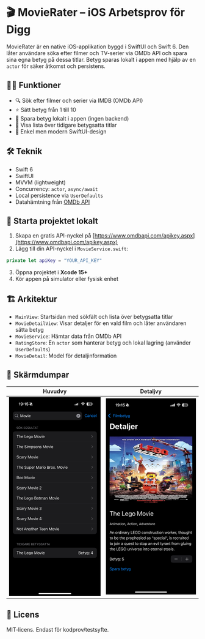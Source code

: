 
# 🎬 MovieRater – iOS Arbetsprov för Digg

MovieRater är en native iOS-applikation byggd i SwiftUI och Swift 6. Den låter användare söka efter filmer och TV-serier via OMDb API och spara sina egna betyg på dessa titlar. Betyg sparas lokalt i appen med hjälp av en `actor` för säker åtkomst och persistens.

## 🧑‍💻 Funktioner

- 🔍 Sök efter filmer och serier via IMDB (OMDb API)
- ⭐ Sätt betyg från 1 till 10
- 💾 Spara betyg lokalt i appen (ingen backend)
- 📜 Visa lista över tidigare betygsatta titlar
- 🎨 Enkel men modern SwiftUI-design

## 🛠 Teknik

- Swift 6
- SwiftUI
- MVVM (lightweight)
- Concurrency: `actor`, `async/await`
- Local persistence via `UserDefaults`
- Datahämtning från [OMDb API](https://www.omdbapi.com/)

## 🧪 Starta projektet lokalt

1. Skapa en gratis API-nyckel på [https://www.omdbapi.com/apikey.aspx](https://www.omdbapi.com/apikey.aspx)
2. Lägg till din API-nyckel i `MovieService.swift`:

```swift
private let apiKey = "YOUR_API_KEY"
```

3. Öppna projektet i **Xcode 15+**
4. Kör appen på simulator eller fysisk enhet

## 🏗 Arkitektur

- `MainView`: Startsidan med sökfält och lista över betygsatta titlar
- `MovieDetailView`: Visar detaljer för en vald film och låter användaren sätta betyg
- `MovieService`: Hämtar data från OMDb API
- `RatingStore`: En `actor` som hanterar betyg och lokal lagring (använder `UserDefaults`)
- `MovieDetail`: Model för detaljinformation

## 📸 Skärmdumpar

| Huvudvy | Detaljvy |
|--------|----------|
| ![main](Screenshots/Mainview.png) | ![detail](Screenshots/DetailView.png) |



## 📄 Licens

MIT-licens. Endast för kodprov/testsyfte.
